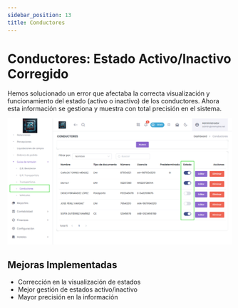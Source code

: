 ```yaml
---
sidebar_position: 13
title: Conductores
---
```


# Conductores: Estado Activo/Inactivo Corregido

Hemos solucionado un error que afectaba la correcta visualización y funcionamiento del estado (activo o inactivo) de los conductores. Ahora esta información se gestiona y muestra con total precisión en el sistema.

![alt text](img/conductores.png)

## Mejoras Implementadas

- Corrección en la visualización de estados
- Mejor gestión de estados activo/inactivo
- Mayor precisión en la información

